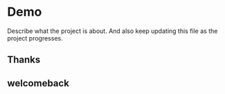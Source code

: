 # Demo
Describe what the project is about. And also keep updating this file as the project progresses. 
## Thanks
## welcomeback